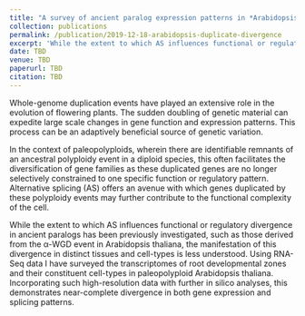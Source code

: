```yaml
---
title: "A survey of ancient paralog expression patterns in *Arabidopsis thaliana* root cell-types"
collection: publications
permalink: /publication/2019-12-18-arabidopsis-duplicate-divergence
excerpt: 'While the extent to which AS influences functional or regulatory divergence in ancient paralogs has been previously investigated, such as those derived from the α-WGD event in Arabidopsis thaliana, the manifestation of this divergence in distinct tissues and cell-types is less understood. Using RNA-Seq data I have surveyed the transcriptomes of root developmental zones and their constituent cell-types in paleopolyploid Arabidopsis thaliana. Incorporating such high-resolution data with further in silico analyses, this demonstrates near-complete divergence in both gene expression and splicing patterns.'
date: TBD
venue: TBD
paperurl: TBD
citation: TBD
---
```


Whole-genome duplication events have played an extensive role in the evolution of flowering plants. The sudden doubling of genetic material can expedite large scale changes in gene function and expression patterns. This process can be an adaptively beneficial source of genetic variation.

In the context of paleopolyploids, wherein there are identifiable remnants of an ancestral polyploidy event in a diploid species, this often facilitates the diversification of gene families as these duplicated genes are no longer selectively constrained to one specific function or regulatory pattern. Alternative splicing (AS) offers an avenue with which genes duplicated by these polyploidy events may further contribute to the functional complexity of the cell.

While the extent to which AS influences functional or regulatory divergence in ancient paralogs has been previously investigated, such as those derived from the α-WGD event in Arabidopsis thaliana, the manifestation of this divergence in distinct tissues and cell-types is less understood. Using RNA-Seq data I have surveyed the transcriptomes of root developmental zones and their constituent cell-types in paleopolyploid Arabidopsis thaliana. Incorporating such high-resolution data with further in silico analyses, this demonstrates near-complete divergence in both gene expression and splicing patterns.

